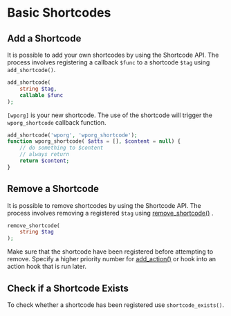 # Basic Shortcodes

## Add a Shortcode

It is possible to add your own shortcodes by using the Shortcode API. The process involves registering a callback `$func` to a shortcode `$tag` using `add_shortcode()`.

```php
add_shortcode(
    string $tag,
    callable $func
);
```

`[wporg]` is your new shortcode. The use of the shortcode will trigger the `wporg_shortcode` callback function.

```php
add_shortcode('wporg', 'wporg_shortcode');
function wporg_shortcode( $atts = [], $content = null) {
    // do something to $content
    // always return
    return $content;
}
```

## Remove a Shortcode

It is possible to remove shortcodes by using the Shortcode API. The process involves removing a registered `$tag` using [remove\_shortcode()](https://developer.wordpress.org/reference/functions/remove_shortcode/) .

```php
remove_shortcode(
    string $tag
);
```

Make sure that the shortcode have been registered before attempting to remove. Specify a higher priority number for [add\_action()](https://developer.wordpress.org/reference/functions/add_action/) or hook into an action hook that is run later.

## Check if a Shortcode Exists

To check whether a shortcode has been registered use `shortcode_exists()`.
